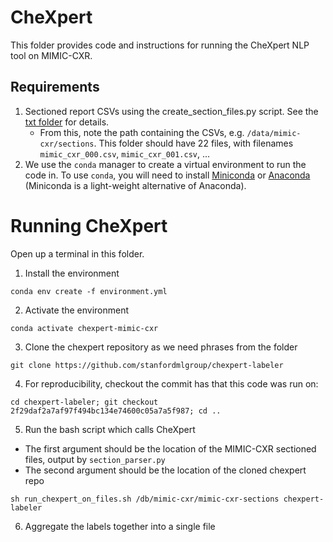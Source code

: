 # CheXpert

This folder provides code and instructions for running the CheXpert NLP tool on MIMIC-CXR.

## Requirements

1. Sectioned report CSVs using the create_section_files.py script. See the [txt folder](/txt/) for details.
    * From this, note the path containing the CSVs, e.g. `/data/mimic-cxr/sections`. This folder should have 22 files, with filenames `mimic_cxr_000.csv`, `mimic_cxr_001.csv`, ...
2. We use the `conda` manager to create a virtual environment to run the code in. To use `conda`, you will need to install [Miniconda](https://docs.conda.io/en/latest/miniconda.html) or [Anaconda](https://www.anaconda.com/) (Miniconda is a light-weight alternative of Anaconda).

# Running CheXpert

Open up a terminal in this folder.

1. Install the environment

`conda env create -f environment.yml`

2. Activate the environment

`conda activate chexpert-mimic-cxr`

3. Clone the chexpert repository as we need phrases from the folder

`git clone https://github.com/stanfordmlgroup/chexpert-labeler`

4. For reproducibility, checkout the commit has that this code was run on:

`cd chexpert-labeler; git checkout 2f29daf2a7af97f494bc134e74600c05a7a5f987; cd ..`

5. Run the bash script which calls CheXpert
  * The first argument should be the location of the MIMIC-CXR sectioned files, output by `section_parser.py`
  * The second argument should be the location of the cloned chexpert repo

`sh run_chexpert_on_files.sh /db/mimic-cxr/mimic-cxr-sections chexpert-labeler`

6. Aggregate the labels together into a single file

